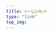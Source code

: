 ```yaml
---
title: <一Link/>
type: "link"
top_img:
---
```


<style>
    .link-icon{
        color: #fff;
        background-color: #000;
        height: 60px;
        width: 60px;
        display: flex!important;
        font-size: 30px;
        align-items: center;
        justify-content: center;
    }
    .link-icon::before{
        position: relative;
        top: -2px;
    }
    .link-icon-text{
        color: #fff;
        font-size: 13px;
    }
</style>